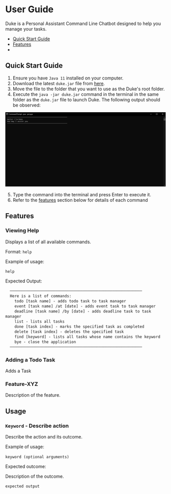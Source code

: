 # User Guide

Duke is a Personal Assistant Command Line Chatbot designed to help you manage your tasks.

* [Quick Start Guide](#Quick-Start-Guide)
* [Features](#Features)
* 

## Quick Start Guide

1. Ensure you have `Java 11` installed on your computer.
2. Download the latest `duke.jar` file from [here](https://github.com/justinfidelis/ip/releases).
3. Move the file to the folder that you want to use as the Duke's root folder.
4. Execute the `java -jar duke.jar` command in the terminal in the same folder as the `duke.jar` file to launch Duke. The following output should be observed:

![startup image](https://github.com/justinfidelis/ip/blob/master/docs/images/startup.png)

5. Type the command into the terminal and press Enter to execute it.
6. Refer to the [features](#Features) section below for details of each command

## Features 

### Viewing Help

Displays a list of all available commands.

Format: `help`

Example of usage:

```
help
```

Expected Output:

```
  ──────────────────────────────────────────────────────────
  Here is a list of commands:
    todo [task name] - adds todo task to task manager
    event [task name] /at [date] - adds event task to task manager
    deadline [task name] /by [date] - adds deadline task to task manager
    list - lists all tasks
    done [task index] - marks the specified task as completed
    delete [task index] - deletes the specified task
    find [keyword] - lists all tasks whose name contains the keyword
    bye - close the application
  ──────────────────────────────────────────────────────────
```

### Adding a Todo Task

Adds a Task 

### Feature-XYZ

Description of the feature.

## Usage

### `Keyword` - Describe action

Describe the action and its outcome.

Example of usage: 

`keyword (optional arguments)`

Expected outcome:

Description of the outcome.

```
expected output
```
